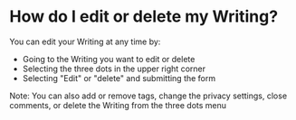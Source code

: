 # How do I edit or delete my Writing?

You can edit your Writing at any time by:

- Going to the Writing you want to edit or delete
- Selecting the three dots in the upper right corner
- Selecting "Edit" or "delete" and submitting the form

Note: You can also add or remove tags, change the privacy settings, close comments, or delete the Writing from the three dots menu

